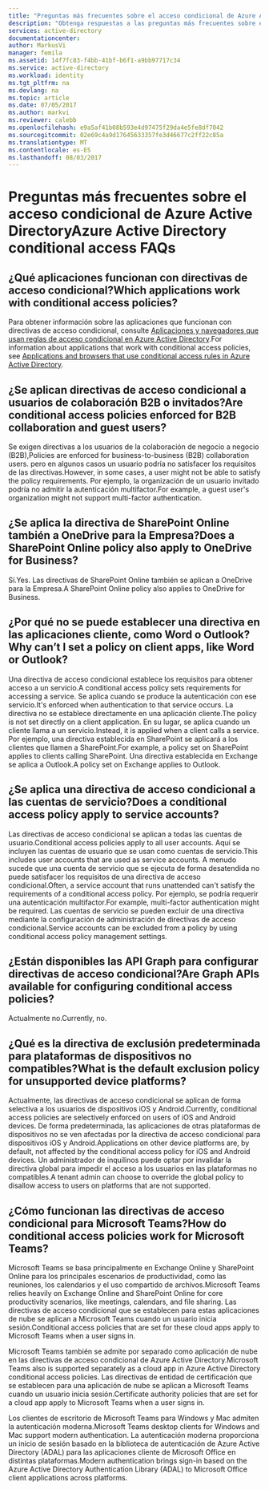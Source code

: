 ```yaml
---
title: "Preguntas más frecuentes sobre el acceso condicional de Azure Active Directory | Microsoft Docs"
description: "Obtenga respuestas a las preguntas más frecuentes sobre el acceso condicional en Azure Active Directory."
services: active-directory
documentationcenter: 
author: MarkusVi
manager: femila
ms.assetid: 14f7fc83-f4bb-41bf-b6f1-a9bb97717c34
ms.service: active-directory
ms.workload: identity
ms.tgt_pltfrm: na
ms.devlang: na
ms.topic: article
ms.date: 07/05/2017
ms.author: markvi
ms.reviewer: calebb
ms.openlocfilehash: e9a5af41b08b593e4d97475f29da4e5fe8df7042
ms.sourcegitcommit: 02e69c4a9d17645633357fe3d46677c2ff22c85a
ms.translationtype: MT
ms.contentlocale: es-ES
ms.lasthandoff: 08/03/2017
---
```

# <a name="azure-active-directory-conditional-access-faqs"></a><span data-ttu-id="1daf0-103">Preguntas más frecuentes sobre el acceso condicional de Azure Active Directory</span><span class="sxs-lookup"><span data-stu-id="1daf0-103">Azure Active Directory conditional access FAQs</span></span>

## <a name="which-applications-work-with-conditional-access-policies"></a><span data-ttu-id="1daf0-104">¿Qué aplicaciones funcionan con directivas de acceso condicional?</span><span class="sxs-lookup"><span data-stu-id="1daf0-104">Which applications work with conditional access policies?</span></span>

<span data-ttu-id="1daf0-105">Para obtener información sobre las aplicaciones que funcionan con directivas de acceso condicional, consulte [Aplicaciones y navegadores que usan reglas de acceso condicional en Azure Active Directory](active-directory-conditional-access-supported-apps.md).</span><span class="sxs-lookup"><span data-stu-id="1daf0-105">For information about applications that work with conditional access policies, see [Applications and browsers that use conditional access rules in Azure Active Directory](active-directory-conditional-access-supported-apps.md).</span></span>

## <a name="are-conditional-access-policies-enforced-for-b2b-collaboration-and-guest-users"></a><span data-ttu-id="1daf0-106">¿Se aplican directivas de acceso condicional a usuarios de colaboración B2B o invitados?</span><span class="sxs-lookup"><span data-stu-id="1daf0-106">Are conditional access policies enforced for B2B collaboration and guest users?</span></span>

<span data-ttu-id="1daf0-107">Se exigen directivas a los usuarios de la colaboración de negocio a negocio (B2B),</span><span class="sxs-lookup"><span data-stu-id="1daf0-107">Policies are enforced for business-to-business (B2B) collaboration users.</span></span> <span data-ttu-id="1daf0-108">pero en algunos casos un usuario podría no satisfacer los requisitos de las directivas.</span><span class="sxs-lookup"><span data-stu-id="1daf0-108">However, in some cases, a user might not be able to satisfy the policy requirements.</span></span> <span data-ttu-id="1daf0-109">Por ejemplo, la organización de un usuario invitado podría no admitir la autenticación multifactor.</span><span class="sxs-lookup"><span data-stu-id="1daf0-109">For example, a guest user's organization might not support multi-factor authentication.</span></span> 



## <a name="does-a-sharepoint-online-policy-also-apply-to-onedrive-for-business"></a><span data-ttu-id="1daf0-110">¿Se aplica la directiva de SharePoint Online también a OneDrive para la Empresa?</span><span class="sxs-lookup"><span data-stu-id="1daf0-110">Does a SharePoint Online policy also apply to OneDrive for Business?</span></span>

<span data-ttu-id="1daf0-111">Sí.</span><span class="sxs-lookup"><span data-stu-id="1daf0-111">Yes.</span></span> <span data-ttu-id="1daf0-112">Las directivas de SharePoint Online también se aplican a OneDrive para la Empresa.</span><span class="sxs-lookup"><span data-stu-id="1daf0-112">A SharePoint Online policy also applies to OneDrive for Business.</span></span>


## <a name="why-cant-i-set-a-policy-on-client-apps-like-word-or-outlook"></a><span data-ttu-id="1daf0-113">¿Por qué no se puede establecer una directiva en las aplicaciones cliente, como Word o Outlook?</span><span class="sxs-lookup"><span data-stu-id="1daf0-113">Why can’t I set a policy on client apps, like Word or Outlook?</span></span>

<span data-ttu-id="1daf0-114">Una directiva de acceso condicional establece los requisitos para obtener acceso a un servicio.</span><span class="sxs-lookup"><span data-stu-id="1daf0-114">A conditional access policy sets requirements for accessing a service.</span></span> <span data-ttu-id="1daf0-115">Se aplica cuando se produce la autenticación con ese servicio.</span><span class="sxs-lookup"><span data-stu-id="1daf0-115">It's enforced when authentication to that service occurs.</span></span> <span data-ttu-id="1daf0-116">La directiva no se establece directamente en una aplicación cliente.</span><span class="sxs-lookup"><span data-stu-id="1daf0-116">The policy is not set directly on a client application.</span></span> <span data-ttu-id="1daf0-117">En su lugar, se aplica cuando un cliente llama a un servicio.</span><span class="sxs-lookup"><span data-stu-id="1daf0-117">Instead, it is applied when a client calls a service.</span></span> <span data-ttu-id="1daf0-118">Por ejemplo, una directiva establecida en SharePoint se aplicará a los clientes que llamen a SharePoint.</span><span class="sxs-lookup"><span data-stu-id="1daf0-118">For example, a policy set on SharePoint applies to clients calling SharePoint.</span></span> <span data-ttu-id="1daf0-119">Una directiva establecida en Exchange se aplica a Outlook.</span><span class="sxs-lookup"><span data-stu-id="1daf0-119">A policy set on Exchange applies to Outlook.</span></span>

## <a name="does-a-conditional-access-policy-apply-to-service-accounts"></a><span data-ttu-id="1daf0-120">¿Se aplica una directiva de acceso condicional a las cuentas de servicio?</span><span class="sxs-lookup"><span data-stu-id="1daf0-120">Does a conditional access policy apply to service accounts?</span></span>

<span data-ttu-id="1daf0-121">Las directivas de acceso condicional se aplican a todas las cuentas de usuario.</span><span class="sxs-lookup"><span data-stu-id="1daf0-121">Conditional access policies apply to all user accounts.</span></span> <span data-ttu-id="1daf0-122">Aquí se incluyen las cuentas de usuario que se usan como cuentas de servicio.</span><span class="sxs-lookup"><span data-stu-id="1daf0-122">This includes user accounts that are used as service accounts.</span></span> <span data-ttu-id="1daf0-123">A menudo sucede que una cuenta de servicio que se ejecuta de forma desatendida no puede satisfacer los requisitos de una directiva de acceso condicional.</span><span class="sxs-lookup"><span data-stu-id="1daf0-123">Often, a service account that runs unattended can't satisfy the requirements of a conditional access policy.</span></span> <span data-ttu-id="1daf0-124">Por ejemplo, se podría requerir una autenticación multifactor.</span><span class="sxs-lookup"><span data-stu-id="1daf0-124">For example, multi-factor authentication might be required.</span></span> <span data-ttu-id="1daf0-125">Las cuentas de servicio se pueden excluir de una directiva mediante la configuración de administración de directivas de acceso condicional.</span><span class="sxs-lookup"><span data-stu-id="1daf0-125">Service accounts can be excluded from a policy by using conditional access policy management settings.</span></span> 

## <a name="are-graph-apis-available-for-configuring-conditional-access-policies"></a><span data-ttu-id="1daf0-126">¿Están disponibles las API Graph para configurar directivas de acceso condicional?</span><span class="sxs-lookup"><span data-stu-id="1daf0-126">Are Graph APIs available for configuring conditional access policies?</span></span>

<span data-ttu-id="1daf0-127">Actualmente no.</span><span class="sxs-lookup"><span data-stu-id="1daf0-127">Currently, no.</span></span> 

## <a name="what-is-the-default-exclusion-policy-for-unsupported-device-platforms"></a><span data-ttu-id="1daf0-128">¿Qué es la directiva de exclusión predeterminada para plataformas de dispositivos no compatibles?</span><span class="sxs-lookup"><span data-stu-id="1daf0-128">What is the default exclusion policy for unsupported device platforms?</span></span>

<span data-ttu-id="1daf0-129">Actualmente, las directivas de acceso condicional se aplican de forma selectiva a los usuarios de dispositivos iOS y Android.</span><span class="sxs-lookup"><span data-stu-id="1daf0-129">Currently, conditional access policies are selectively enforced on users of iOS and Android devices.</span></span> <span data-ttu-id="1daf0-130">De forma predeterminada, las aplicaciones de otras plataformas de dispositivos no se ven afectadas por la directiva de acceso condicional para dispositivos iOS y Android.</span><span class="sxs-lookup"><span data-stu-id="1daf0-130">Applications on other device platforms are, by default, not affected by the conditional access policy for iOS and Android devices.</span></span> <span data-ttu-id="1daf0-131">Un administrador de inquilinos puede optar por invalidar la directiva global para impedir el acceso a los usuarios en las plataformas no compatibles.</span><span class="sxs-lookup"><span data-stu-id="1daf0-131">A tenant admin can choose to override the global policy to disallow access to users on platforms that are not supported.</span></span>


## <a name="how-do-conditional-access-policies-work-for-microsoft-teams"></a><span data-ttu-id="1daf0-132">¿Cómo funcionan las directivas de acceso condicional para Microsoft Teams?</span><span class="sxs-lookup"><span data-stu-id="1daf0-132">How do conditional access policies work for Microsoft Teams?</span></span>  

<span data-ttu-id="1daf0-133">Microsoft Teams se basa principalmente en Exchange Online y SharePoint Online para los principales escenarios de productividad, como las reuniones, los calendarios y el uso compartido de archivos.</span><span class="sxs-lookup"><span data-stu-id="1daf0-133">Microsoft Teams relies heavily on Exchange Online and SharePoint Online for core productivity scenarios, like meetings, calendars, and file sharing.</span></span> <span data-ttu-id="1daf0-134">Las directivas de acceso condicional que se establecen para estas aplicaciones de nube se aplican a Microsoft Teams cuando un usuario inicia sesión.</span><span class="sxs-lookup"><span data-stu-id="1daf0-134">Conditional access policies that are set for these cloud apps apply to Microsoft Teams when a user signs in.</span></span>

<span data-ttu-id="1daf0-135">Microsoft Teams también se admite por separado como aplicación de nube en las directivas de acceso condicional de Azure Active Directory.</span><span class="sxs-lookup"><span data-stu-id="1daf0-135">Microsoft Teams also is supported separately as a cloud app in Azure Active Directory conditional access policies.</span></span> <span data-ttu-id="1daf0-136">Las directivas de entidad de certificación que se establecen para una aplicación de nube se aplican a Microsoft Teams cuando un usuario inicia sesión.</span><span class="sxs-lookup"><span data-stu-id="1daf0-136">Certificate authority policies that are set for a cloud app apply to Microsoft Teams when a user signs in.</span></span>

<span data-ttu-id="1daf0-137">Los clientes de escritorio de Microsoft Teams para Windows y Mac admiten la autenticación moderna.</span><span class="sxs-lookup"><span data-stu-id="1daf0-137">Microsoft Teams desktop clients for Windows and Mac support modern authentication.</span></span> <span data-ttu-id="1daf0-138">La autenticación moderna proporciona un inicio de sesión basado en la biblioteca de autenticación de Azure Active Directory (ADAL) para las aplicaciones cliente de Microsoft Office en distintas plataformas.</span><span class="sxs-lookup"><span data-stu-id="1daf0-138">Modern authentication brings sign-in based on the Azure Active Directory Authentication Library (ADAL) to Microsoft Office client applications across platforms.</span></span> 